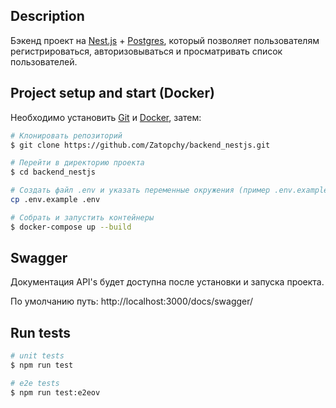 ## Description

Бэкенд проект на [Nest.js](https://github.com/nestjs/nest) + [Postgres](https://www.postgresql.org/), который позволяет пользователям регистрироваться, авторизовываться и просматривать список пользователей.

## Project setup and start (Docker)

Необходимо установить [Git](https://git-scm.com/downloads) и [Docker](https://www.docker.com/), затем:

```bash
# Клонировать репозиторий
$ git clone https://github.com/Zatopchy/backend_nestjs.git

# Перейти в директорию проекта
$ cd backend_nestjs

# Создать файл .env и указать переменные окружения (пример .env.example)
cp .env.example .env

# Собрать и запустить контейнеры
$ docker-compose up --build
```

## Swagger

Документация API's будет доступна после установки и запуска проекта.

По умолчанию путь: http://localhost:3000/docs/swagger/

## Run tests

```bash
# unit tests
$ npm run test

# e2e tests
$ npm run test:e2eov
```
